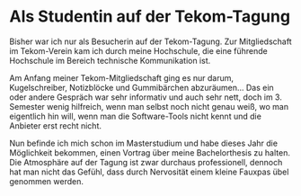 # Als Studentin auf der Tekom-Tagung

Bisher war ich nur als Besucherin auf der Tekom-Tagung. Zur Mitgliedschaft im Tekom-Verein kam ich durch meine Hochschule, die eine führende Hochschule im Bereich technische Kommunikation ist. 

Am Anfang meiner Tekom-Mitgliedschaft ging es nur darum, Kugelschreiber, Notizblöcke und Gummibärchen abzuräumen... Das ein oder andere Gespräch war sehr informativ und auch sehr nett, doch im 3. Semester wenig hilfreich, wenn man selbst noch nicht genau weiß, wo man eigentlich hin will, wenn man die Software-Tools nicht kennt und die Anbieter erst recht nicht. 

Nun befinde ich mich schon im Masterstudium und habe dieses Jahr die Möglichkeit bekommen, einen Vortrag über meine Bachelorthesis zu halten. Die Atmosphäre auf der Tagung ist zwar durchaus professionell, dennoch hat man nicht das Gefühl, dass durch Nervosität einem kleine Fauxpas übel genommen werden. 

